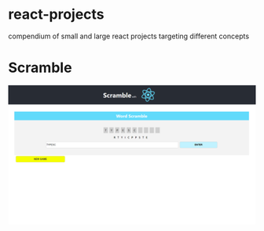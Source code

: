 # react-projects
compendium of small and large react projects targeting different concepts

# Scramble
![alt](https://github.com/eskevv/react-projects/blob/main/media/scramble_prev.png)
